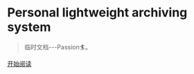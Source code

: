 <!-- _coverpage.md -->

# Personal lightweight archiving system


> 临时文档---Passion🏄。


[开始阅读](/README.md)
